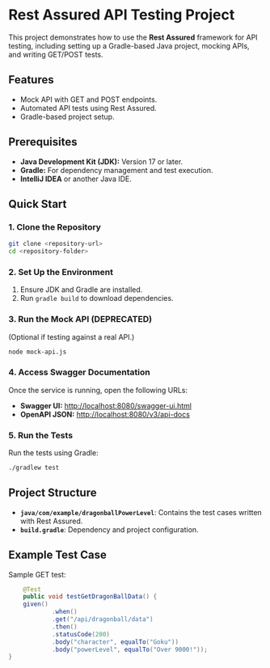 # Rest Assured API Testing Project

This project demonstrates how to use the **Rest Assured** framework for API testing, including setting up a Gradle-based Java project, mocking APIs, and writing GET/POST tests.

## Features
- Mock API with GET and POST endpoints.
- Automated API tests using Rest Assured.
- Gradle-based project setup.

## Prerequisites
- **Java Development Kit (JDK):** Version 17 or later.
- **Gradle:** For dependency management and test execution.
- **IntelliJ IDEA** or another Java IDE.

## Quick Start

### 1. Clone the Repository
```bash
git clone <repository-url>
cd <repository-folder>
```

### 2. Set Up the Environment
1. Ensure JDK and Gradle are installed.
2. Run `gradle build` to download dependencies.

### 3. Run the Mock API (DEPRECATED)
(Optional if testing against a real API.)
```bash
node mock-api.js
```

### 4. Access Swagger Documentation
Once the service is running, open the following URLs:
- **Swagger UI:** [http://localhost:8080/swagger-ui.html](http://localhost:8080/swagger-ui.html)
- **OpenAPI JSON:** [http://localhost:8080/v3/api-docs](http://localhost:8080/v3/api-docs)


### 5. Run the Tests
Run the tests using Gradle:
```bash
./gradlew test
```

## Project Structure
- **`java/com/example/dragonballPowerLevel`**: Contains the test cases written with Rest Assured.
- **`build.gradle`**: Dependency and project configuration.

## Example Test Case
Sample GET test:
```java
    @Test
    public void testGetDragonBallData() {
    given()
            .when()
            .get("/api/dragonball/data")
            .then()
            .statusCode(200)
            .body("character", equalTo("Goku"))
            .body("powerLevel", equalTo("Over 9000!"));
}
```

